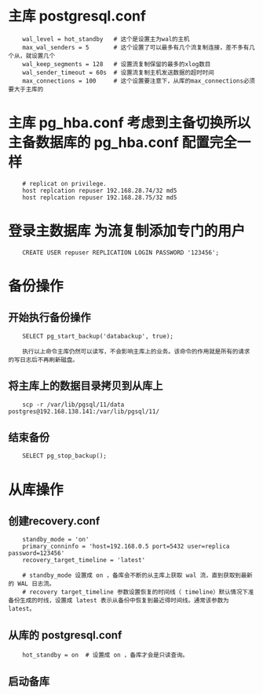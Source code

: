 # 主库 postgresql.conf
```
    wal_level = hot_standby   # 这个是设置主为wal的主机
    max_wal_senders = 5       # 这个设置了可以最多有几个流复制连接，差不多有几个从，就设置几个
    wal_keep_segments = 128   # 设置流复制保留的最多的xlog数目
    wal_sender_timeout = 60s  # 设置流复制主机发送数据的超时时间
    max_connections = 100     # 这个设置要注意下，从库的max_connections必须要大于主库的
```
# 主库 pg_hba.conf 考虑到主备切换所以主备数据库的 pg_hba.conf 配置完全一样
```
    # replicat on privilege.
    host replcation repuser 192.168.28.74/32 md5
    host replcation repuser 192.168.28.75/32 md5
```

# 登录主数据库 为流复制添加专门的用户
```
    CREATE USER repuser REPLICATION LOGIN PASSWORD '123456';
```
# 备份操作
## 开始执行备份操作
```
    SELECT pg_start_backup('databackup', true);

    执行以上命令主库仍然可以读写，不会影响主库上的业务。该命令的作用就是所有的请求的写日志后不再刷新磁盘。
```
## 将主库上的数据目录拷贝到从库上
```
    scp -r /var/lib/pgsql/11/data postgres@192.168.138.141:/var/lib/pgsql/11/
```

## 结束备份
```
    SELECT pg_stop_backup();
```

# 从库操作
## 创建recovery.conf
```
    standby_mode = 'on'
    primary_conninfo = 'host=192.168.0.5 port=5432 user=replica password=123456'
    recovery_target_timeline = 'latest'

    # standby_mode 设置成 on ，备库会不断的从主库上获取 wal 流，直到获取到最新的 WAL 日志流。
    # recovery target_timeline 参数设置恢复的时间线（ timeline）默认情况下准备份生成的时线，设置成 latest 表示从备份中恢复到最近得时间线。通常该参数为 latest。
```
## 从库的 postgresql.conf
```
    hot_standby = on  # 设置成 on ，备库才会是只读查询。
```
## 启动备库
